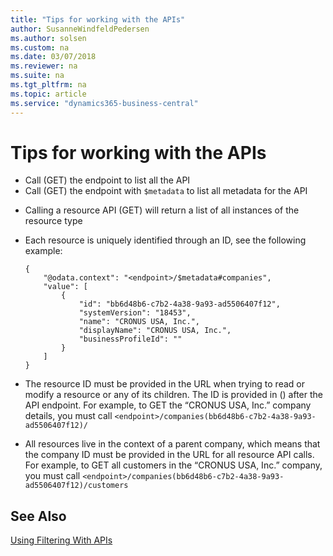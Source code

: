 ```yaml
---
title: "Tips for working with the APIs"
author: SusanneWindfeldPedersen
ms.author: solsen
ms.custom: na
ms.date: 03/07/2018
ms.reviewer: na
ms.suite: na
ms.tgt_pltfrm: na
ms.topic: article
ms.service: "dynamics365-business-central"
---
```


# Tips for working with the APIs

+ Call (GET) the endpoint to list all the API
+ Call (GET) the endpoint with `$metadata` to list all metadata for the API

<!--
+ Call (GET) the endpoint with the `odata.track-changes` preference to obtain a [deltaLink](devenv-connect-apps-delta.md) to return the records that have changed in the data set since the last query
+ Call (GET) the endpoint with `$filter` to list all the records within the specified range by providing [Filters](devenv-connect-apps-filtering.md)
-->
+ Calling a resource API (GET) will return a list of all instances of the resource type
+ Each resource is uniquely identified through an ID, see the following example:  

    ```
    {
        "@odata.context": "<endpoint>/$metadata#companies",
        "value": [
            {
                "id": "bb6d48b6-c7b2-4a38-9a93-ad5506407f12",
                "systemVersion": "18453",
                "name": "CRONUS USA, Inc.",
                "displayName": "CRONUS USA, Inc.",
                "businessProfileId": ""
            }
        ]
    }
    ```

+ The resource ID must be provided in the URL when trying to read or modify a resource or any of its children. The ID is provided in () after the API endpoint. For example, to GET the “CRONUS USA, Inc.” company details, you must call `<endpoint>/companies(bb6d48b6-c7b2-4a38-9a93-ad5506407f12)/`
+ All resources live in the context of a parent company, which means that the company ID must be provided in the URL for all resource API calls. For example, to GET all customers in the “CRONUS USA, Inc.” company, you must call `<endpoint>/companies(bb6d48b6-c7b2-4a38-9a93-ad5506407f12)/customers`


## See Also
<!-- [Using Deltas With APIs](devenv-connect-apps-delta.md)-->  
[Using Filtering With APIs](devenv-connect-apps-filtering.md)
